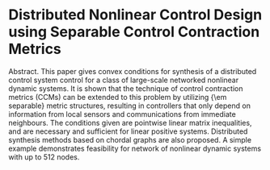 # Distributed Nonlinear Control Design using Separable Control Contraction Metrics

Abstract. This paper gives convex conditions for synthesis of a distributed  control system control for a class of large-scale networked nonlinear dynamic systems.  It is shown that the technique of control contraction metrics (CCMs) can be extended to this problem by utilizing {\em separable} metric structures, resulting in controllers that only depend on information from local sensors and communications from immediate neighbours. The conditions given are pointwise linear matrix inequalities, and are necessary and sufficient for linear positive systems. Distributed synthesis methods based on chordal graphs are also proposed. A simple example demonstrates feasibility for network  of nonlinear dynamic systems with up to 512 nodes.

